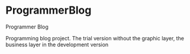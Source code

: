 # ProgrammerBlog
Programmer Blog 

Programming blog project. The trial version without the graphic layer, the business layer in the development version
